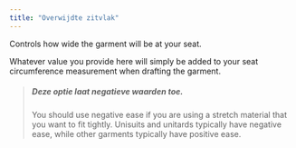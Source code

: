 ```yaml
---
title: "Overwijdte zitvlak"
---
```


Controls how wide the garment will be at your seat.

Whatever value you provide here will simply be added to your seat circumference measurement when drafting the garment.

> ##### Deze optie laat negatieve waarden toe.
> 
> You should use negative ease if you are using a stretch material that you want to fit tightly. Unisuits and unitards typically have negative ease, while other garments typically have positive ease.




